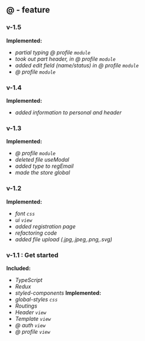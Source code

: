 ## @ - feature

### v-1.5
**Implemented:**
- *partial typing @ profile `module`*
- *took out part header, in @ profile `module`*
- *added edit field (name/status) in @ profile `module`*
- *@ profile `module`*

### v-1.4
**Implemented:**
- *added information to personal and header*

### v-1.3
**Implemented:**
- *@ profile `module`*
- *deleted file useModal*
- *added type to regEmail*
- *made the store global*

### v-1.2
**Implemented:**
- *font `css`*
- *ui `view`*
- *added registration page*
- *refactoring code*
- *added file upload (.jpg,.jpeg,.png,.svg)*

### v-1.1 : Get started
**Included:**
- *TypeScript*
- *Redux*
- *styled-components*
**Implemented:**
- *global-styles `css`*
- *Routings*
- *Header `view`*
- *Template `view`*
- *@ auth `view`*
- *@ profile `view`*
